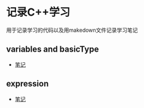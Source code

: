 # 记录C++学习
用于记录学习的代码以及用makedown文件记录学习笔记

## variables and basicType
- [笔记](/cpp_primer_practice/variables_and_basicTypes/1.md)

## expression
- [笔记](/cpp_primer_practice/expression/1.md)

